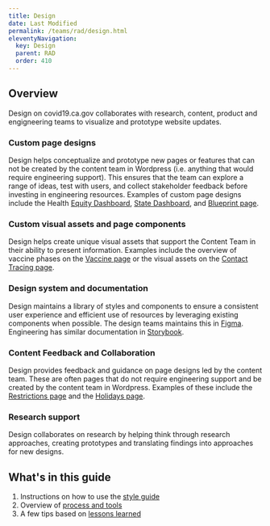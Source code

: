 ```yaml
---
title: Design 
date: Last Modified 
permalink: /teams/rad/design.html
eleventyNavigation:
  key: Design
  parent: RAD
  order: 410
---
```



## Overview

Design on covid19.ca.gov collaborates with research, content, product and engigneering teams to visualize and prototype website updates.

### Custom page designs
Design helps conceptualize and prototype new pages or features that can not be created by the content team in Wordpress (i.e. anything that would require engineering support). This ensures that the team can explore a range of ideas, test with users, and collect stakeholder feedback before investing in engineering resources. Examples of custom page designs include the Health [Equity Dashboard](https://covid19.ca.gov/equity/), [State Dashboard](https://covid19.ca.gov/state-dashboard/), and [Blueprint page](https://covid19.ca.gov/safer-economy).

### Custom visual assets and page components
Design helps create unique visual assets that support the Content Team in their ability to present information. Examples include the overview of vaccine phases on the [Vaccine page](https://staging.covid19.ca.gov/vaccines/) or the visual assets on the [Contact Tracing page](https://covid19.ca.gov/contact-tracing/).

### Design system and documentation 
Design maintains a library of styles and components to ensure a consistent user experience and efficient use of resources by leveraging existing components when possible. The design teams maintains this in [Figma](https://www.figma.com/file/LrzsOu8U5KcMAjJTQ1O3BG/covid19.ca.gov-screens?node-id=63%3A17). Engineering has similar documentation in [Storybook](https://wonderful-plant-07a82e81e.azurestaticapps.net/?path=/story/welcome--page).

### Content Feedback and Collaboration 
Design provides feedback and guidance on page designs led by the content team. These are often pages that do not require engineering support and be created by the content team in Wordpress. Examples of these include the [Restrictions page](https://covid19.ca.gov/stay-home-except-for-essential-needs/) and the [Holidays page](https://covid19.ca.gov/holidays/).

### Research support 
Design collaborates on research by helping think through research approaches, creating prototypes and translating findings into approaches for new designs.

## What's in this guide

1. Instructions on how to use the [style guide](https://teamdocs.covid19.ca.gov/teams/rad/design-style-guide.html)
2. Overview of [process and tools](https://teamdocs.covid19.ca.gov/teams/rad/design-process-and-tools.html)
3. A few tips based on [lessons learned](https://teamdocs.covid19.ca.gov/teams/rad/design-lessons-learned.html)


